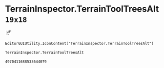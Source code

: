 # TerrainInspector.TerrainToolTreesAlt `19x18`
<img src="/img/TerrainInspector.TerrainToolTreesAlt.png" width=19 height=18>

``` CSharp
EditorGUIUtility.IconContent("TerrainInspector.TerrainToolTreesAlt")
```
```
TerrainInspector.TerrainToolTreesAlt
```
```
4970411688533644079
```
